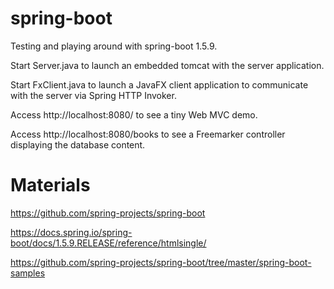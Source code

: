 # spring-boot

Testing and playing around with spring-boot 1.5.9.

Start Server.java to launch an embedded tomcat with the server application.

Start FxClient.java to launch a JavaFX client application to communicate with the server via Spring HTTP Invoker.

Access http://localhost:8080/ to see a tiny Web MVC demo.

Access http://localhost:8080/books to see a Freemarker controller displaying the database content.

# Materials

https://github.com/spring-projects/spring-boot

https://docs.spring.io/spring-boot/docs/1.5.9.RELEASE/reference/htmlsingle/

https://github.com/spring-projects/spring-boot/tree/master/spring-boot-samples